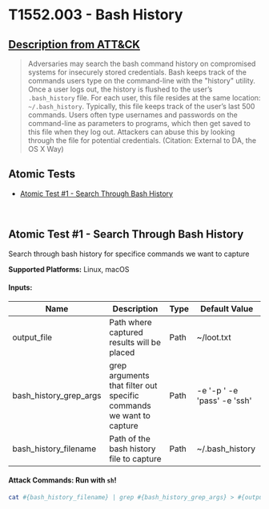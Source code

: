 # T1552.003 - Bash History
## [Description from ATT&CK](https://attack.mitre.org/wiki/Technique/T1552.003)
<blockquote>Adversaries may search the bash command history on compromised systems for insecurely stored credentials. Bash keeps track of the commands users type on the command-line with the "history" utility. Once a user logs out, the history is flushed to the user’s <code>.bash_history</code> file. For each user, this file resides at the same location: <code>~/.bash_history</code>. Typically, this file keeps track of the user’s last 500 commands. Users often type usernames and passwords on the command-line as parameters to programs, which then get saved to this file when they log out. Attackers can abuse this by looking through the file for potential credentials. (Citation: External to DA, the OS X Way)</blockquote>

## Atomic Tests

- [Atomic Test #1 - Search Through Bash History](#atomic-test-1---search-through-bash-history)


<br/>

## Atomic Test #1 - Search Through Bash History
Search through bash history for specifice commands we want to capture

**Supported Platforms:** Linux, macOS




#### Inputs:
| Name | Description | Type | Default Value | 
|------|-------------|------|---------------|
| output_file | Path where captured results will be placed | Path | ~/loot.txt|
| bash_history_grep_args | grep arguments that filter out specific commands we want to capture | Path | -e '-p ' -e 'pass' -e 'ssh'|
| bash_history_filename | Path of the bash history file to capture | Path | ~/.bash_history|


#### Attack Commands: Run with `sh`! 


```sh
cat #{bash_history_filename} | grep #{bash_history_grep_args} > #{output_file}
```






<br/>
